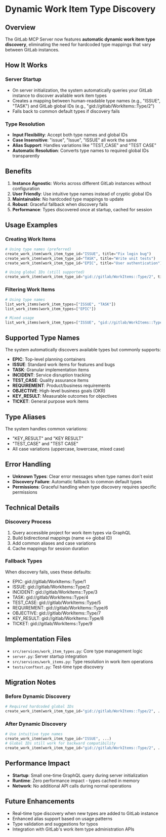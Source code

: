 # Dynamic Work Item Type Discovery

## Overview

The GitLab MCP Server now features **automatic dynamic work item type discovery**, eliminating the need for hardcoded type mappings that vary between GitLab instances.

## How It Works

### Server Startup
- On server initialization, the system automatically queries your GitLab instance to discover available work item types
- Creates a mapping between human-readable type names (e.g., "ISSUE", "TASK") and GitLab global IDs (e.g., "gid://gitlab/WorkItems::Type/2")
- Falls back to common default types if discovery fails

### Type Resolution
- **Input Flexibility**: Accept both type names and global IDs
- **Case Insensitive**: "issue", "Issue", "ISSUE" all work the same
- **Alias Support**: Handles variations like "TEST_CASE" and "TEST CASE"
- **Automatic Resolution**: Converts type names to required global IDs transparently

## Benefits

1. **Instance Agnostic**: Works across different GitLab instances without configuration
2. **User Friendly**: Use intuitive type names instead of cryptic global IDs
3. **Maintainable**: No hardcoded type mappings to update
4. **Robust**: Graceful fallback when discovery fails
5. **Performance**: Types discovered once at startup, cached for session

## Usage Examples

### Creating Work Items
```python
# Using type names (preferred)
create_work_item(work_item_type_id="ISSUE", title="Fix login bug")
create_work_item(work_item_type_id="TASK", title="Write unit tests")
create_work_item(work_item_type_id="EPIC", title="User authentication")

# Using global IDs (still supported)
create_work_item(work_item_type_id="gid://gitlab/WorkItems::Type/2", title="Fix login bug")
```

### Filtering Work Items
```python
# Using type names
list_work_items(work_item_types=["ISSUE", "TASK"])
list_work_items(work_item_types=["EPIC"])

# Mixed usage
list_work_items(work_item_types=["ISSUE", "gid://gitlab/WorkItems::Type/4"])
```

## Supported Type Names

The system automatically discovers available types but commonly supports:

- **EPIC**: Top-level planning containers
- **ISSUE**: Standard work items for features and bugs  
- **TASK**: Granular implementation items
- **INCIDENT**: Service disruption tracking
- **TEST_CASE**: Quality assurance items
- **REQUIREMENT**: Product/business requirements
- **OBJECTIVE**: High-level business goals (OKR)
- **KEY_RESULT**: Measurable outcomes for objectives
- **TICKET**: General purpose work items

## Type Aliases

The system handles common variations:
- "KEY_RESULT" and "KEY RESULT"
- "TEST_CASE" and "TEST CASE"  
- All case variations (uppercase, lowercase, mixed case)

## Error Handling

- **Unknown Types**: Clear error messages when type names don't exist
- **Discovery Failure**: Automatic fallback to common default types
- **Permissions**: Graceful handling when type discovery requires specific permissions

## Technical Details

### Discovery Process
1. Query accessible project for work item types via GraphQL
2. Build bidirectional mappings (name ↔ global ID)
3. Add common aliases and case variations
4. Cache mappings for session duration

### Fallback Types
When discovery fails, uses these defaults:
- EPIC: gid://gitlab/WorkItems::Type/1
- ISSUE: gid://gitlab/WorkItems::Type/2  
- INCIDENT: gid://gitlab/WorkItems::Type/3
- TASK: gid://gitlab/WorkItems::Type/4
- TEST_CASE: gid://gitlab/WorkItems::Type/5
- REQUIREMENT: gid://gitlab/WorkItems::Type/6
- OBJECTIVE: gid://gitlab/WorkItems::Type/7
- KEY_RESULT: gid://gitlab/WorkItems::Type/8
- TICKET: gid://gitlab/WorkItems::Type/9

## Implementation Files

- `src/services/work_item_types.py`: Core type management logic
- `server.py`: Server startup integration
- `src/services/work_items.py`: Type resolution in work item operations
- `tests/conftest.py`: Test-time type discovery

## Migration Notes

### Before Dynamic Discovery
```python
# Required hardcoded global IDs
create_work_item(work_item_type_id="gid://gitlab/WorkItems::Type/2", ...)
```

### After Dynamic Discovery  
```python
# Use intuitive type names
create_work_item(work_item_type_id="ISSUE", ...)
# Global IDs still work for backward compatibility
create_work_item(work_item_type_id="gid://gitlab/WorkItems::Type/2", ...)
```

## Performance Impact

- **Startup**: Small one-time GraphQL query during server initialization
- **Runtime**: Zero performance impact - types cached in memory
- **Network**: No additional API calls during normal operations

## Future Enhancements

- Real-time type discovery when new types are added to GitLab instance
- Enhanced alias support based on usage patterns
- Type validation and suggestions for typos
- Integration with GitLab's work item type administration APIs